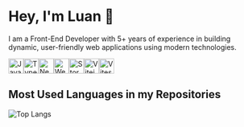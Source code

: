 
# Hey, I'm Luan 👋

I am a Front-End Developer with 5+ years of experience in building dynamic, user-friendly web applications using modern technologies.

<section style="display: flex; align-item: center">
  <img alt="Javascript" title="Javascript" height="30" src="https://cdn.jsdelivr.net/gh/devicons/devicon@latest/icons/javascript/javascript-original.svg" />
  <img alt="Typescript" title="Typescript" height="30" src="https://cdn.jsdelivr.net/gh/devicons/devicon@latest/icons/typescript/typescript-original.svg" /> 
  <img alt="Nextjs" title="Nextjs" height="30" src="https://cdn.jsdelivr.net/gh/devicons/devicon@latest/icons/nextjs/nextjs-original-wordmark.svg" />
  <img alt="Webpack" title="Webpack" height="30" src="https://cdn.jsdelivr.net/gh/devicons/devicon@latest/icons/webpack/webpack-original.svg" />
  <img alt="Storybook" title="Storybook" height="30" src="https://cdn.jsdelivr.net/gh/devicons/devicon@latest/icons/storybook/storybook-original.svg" />
  <img alt="Vitejs" title="Vitejs" height="30" src="https://cdn.jsdelivr.net/gh/devicons/devicon@latest/icons/vitejs/vitejs-original.svg" />
  <img alt="Vitest" title="Vitest" height="30" src="https://cdn.jsdelivr.net/gh/devicons/devicon@latest/icons/vitest/vitest-original.svg" /> 
</section>

## **Most Used Languages ​​in my Repositories**

![Top Langs](https://github-readme-stats-git-masterrstaa-rickstaa.vercel.app/api/top-langs/?username=luan-rdgues&layout=compact&bg_color=000&border_color=ee19c3&title_color=44f3f6&text_color=FFF)
